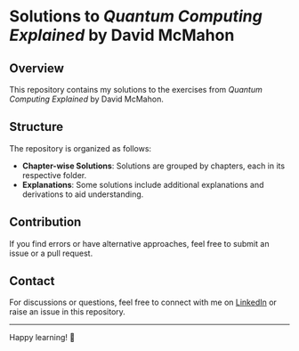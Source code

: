 # Solutions to _Quantum Computing Explained_ by David McMahon

## Overview
This repository contains my solutions to the exercises from *Quantum Computing Explained* by David McMahon.

## Structure
The repository is organized as follows:
- **Chapter-wise Solutions**: Solutions are grouped by chapters, each in its respective folder.
- **Explanations**: Some solutions include additional explanations and derivations to aid understanding.

## Contribution
If you find errors or have alternative approaches, feel free to submit an issue or a pull request.

## Contact
For discussions or questions, feel free to connect with me on [LinkedIn](https://www.linkedin.com/in/khajeian) or raise an issue in this repository.

---
Happy learning! 🚀


